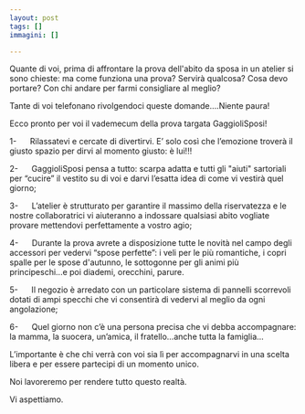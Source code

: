 ```yaml
---
layout: post
tags: []
immagini: []

---
```

Quante di voi, prima di affrontare la prova dell'abito da sposa in un atelier si sono chieste: ma come funziona una prova? Servirà qualcosa? Cosa devo portare? Con chi andare per farmi consigliare al meglio?

Tante di voi telefonano rivolgendoci queste domande….Niente paura!

Ecco pronto per voi il vademecum della prova targata GaggioliSposi!

1-      Rilassatevi e cercate di divertirvi. E’ solo così che l’emozione troverà il giusto spazio per dirvi al momento giusto: è lui!!!

2-      GaggioliSposi pensa a tutto: scarpa adatta e tutti gli "aiuti" sartoriali per “cucire” il vestito su di voi e darvi l’esatta idea di come vi vestirà quel giorno;

3-      L’atelier è strutturato per garantire il massimo della riservatezza e le nostre collaboratrici vi aiuteranno a indossare qualsiasi abito vogliate provare mettendovi perfettamente a vostro agio;

4-      Durante la prova avrete a disposizione tutte le novità nel campo degli accessori per vedervi “spose perfette”: i veli per le più romantiche, i copri spalle per le spose d'autunno, le sottogonne per gli animi più principeschi...e poi diademi, orecchini, parure.

5-      Il negozio è arredato con un particolare sistema di pannelli scorrevoli dotati di ampi specchi che vi consentirà di vedervi al meglio da ogni angolazione;

6-      Quel giorno non c’è una persona precisa che vi debba accompagnare: la mamma, la suocera, un’amica, il fratello…anche tutta la famiglia…

L’importante è che chi verrà con voi sia lì per accompagnarvi in una scelta libera e per essere partecipi di un momento unico.

Noi lavoreremo per rendere tutto questo realtà.

Vi aspettiamo.